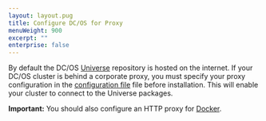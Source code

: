 ```yaml
---
layout: layout.pug
title: Configure DC/OS for Proxy
menuWeight: 900
excerpt: ""
enterprise: false
---
```

<!-- This source repo for this topic is https://github.com/dcos/dcos-docs -->

By default the DC/OS [Universe](https://github.com/mesosphere/universe) repository is hosted on the internet. If your DC/OS cluster is behind a corporate proxy, you must specify your proxy configuration in the [configuration file](/1.10/installing/ent/custom/configuration/configuration-parameters/#use-proxy) file before installation. This will enable your cluster to connect to the Universe packages.

**Important:** You should also configure an HTTP proxy for [Docker](https://docs.docker.com/engine/admin/systemd/#/http-proxy).